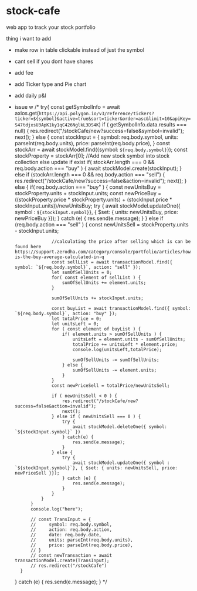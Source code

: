 # stock-cafe
web app to track your stock portfolio

thing i want to add
- make row in table clickable instead of just the symbol
- cant sell if you dont have shares
- add fee
- add Ticker type and Pie chart
- add daily p&l
- issue w
    /*
    try{
        const getSymbolInfo = await axios.get(`https://api.polygon.io/v3/reference/tickers?ticker=${symbol}&active=true&sort=ticker&order=asc&limit=10&apiKey=S47tdjxsU3ApK1ky1qC426NglkL3DS4K`)
        if ( getSymbolInfo.data.results === null) {
            res.redirect("/stockCafe/new?success=false&symbol=invalid");
            next();
        } else {
            const stockInput = {
                symbol: req.body.symbol,
                units: parseInt(req.body.units),
                price: parseInt(req.body.price),
            }
            const stockArr = await stockModel.find({symbol: `${req.body.symbol}`});
            const stockProperty = stockArr[0];
            //Add new stock symbol into stock collection else update if exist
            if( stockArr.length === 0 && req.body.action === "buy" ) {
                await stockModel.create(stockInput);
            } else if (stockArr.length === 0 && req.body.action === "sell") {
                res.redirect("/stockCafe/new?success=false&action=invalid");
                next();
            } else {
                if( req.body.action === "buy" ) {
                    const newUnitsBuy = stockProperty.units + stockInput.units;
                    const newPriceBuy = ((stockProperty.price * stockProperty.units) + (stockInput.price * stockInput.units))/newUnitsBuy;
                    try {
                        await stockModel.updateOne({ symbol : `${stockInput.symbol}`}, { $set: { units: newUnitsBuy, price: newPriceBuy }});
                    } catch (e) {
                        res.send(e.message);
                    }
                } else if (req.body.action === "sell" ) {
                    const newUnitsSell = stockProperty.units - stockInput.units;

                    //calculating the price after selling which is can be found here https://support.zerodha.com/category/console/portfolio/articles/how-is-the-buy-average-calculated-in-q
                    const sellList = await transactionModel.find({ symbol: `${req.body.symbol}`, action: "sell" });
                    let sumOfSellUnits = 0;
                    for( const element of sellList ) {
                        sumOfSellUnits += element.units;
                    }

                    sumOfSellUnits += stockInput.units;

                    const buyList = await transactionModel.find({ symbol: `${req.body.symbol}`, action: "buy" });
                    let totalPrice = 0;
                    let unitsLeft = 0;
                    for ( const element of buyList ) {
                        if( element.units > sumOfSellUnits ) {
                            unitsLeft = element.units - sumOfSellUnits;
                            totalPrice += unitsLeft * element.price;
                            console.log(unitsLeft,totalPrice);

                            sumOfSellUnits -= sumOfSellUnits;
                        } else {
                            sumOfSellUnits -= element.units;
                        }
                    }
                    const newPriceSell = totalPrice/newUnitsSell;

                    if ( newUnitsSell < 0 ) {
                        res.redirect("/stockCafe/new?success=false&action=invalid");
                        next();
                    } else if ( newUnitsSell === 0 ) {
                        try {
                            await stockModel.deleteOne({ symbol: `${stockInput.symbol}` })
                        } catch(e) {
                            res.send(e.message);
                        }
                    } else {
                        try {
                            await stockModel.updateOne({ symbol : `${stockInput.symbol}`}, { $set: { units: newUnitsSell, price: newPriceSell }});
                        } catch (e) {
                            res.send(e.message);
                        }
                    }
                }
            }
            console.log("here");

            // const TransInput = {
            //     symbol: req.body.symbol,
            //     action: req.body.action,
            //     date: req.body.date,
            //     units: parseInt(req.body.units),
            //     price: parseInt(req.body.price),
            // }
            // const newTransaction = await transactionModel.create(TransInput);
            // res.redirect("/stockCafe")
        }
    } catch (e) {
        res.send(e.message);
    }
    */
